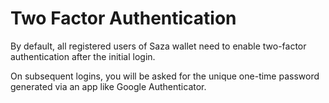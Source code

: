 # Two Factor Authentication

By default, all registered users of Saza wallet need to enable two-factor authentication after the initial login. 

On subsequent logins, you will be asked for the unique one-time password generated via an app like Google Authenticator.

